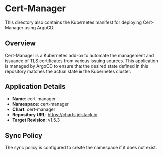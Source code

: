 # Cert-Manager

This directory also contains the Kubernetes manifest for deploying Cert-Manager using ArgoCD.

## Overview

Cert-Manager is a Kubernetes add-on to automate the management and issuance of TLS certificates from various issuing sources. This application is managed by ArgoCD to ensure that the desired state defined in this repository matches the actual state in the Kubernetes cluster.

## Application Details

- **Name**: cert-manager
- **Namespace**: cert-manager
- **Chart**: cert-manager
- **Repository URL**: https://charts.jetstack.io
- **Target Revision**: v1.5.3

## Sync Policy

The sync policy is configured to create the namespace if it does not exist.
